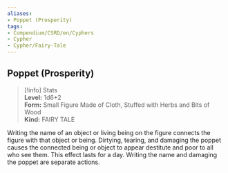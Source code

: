 ```yaml
---
aliases:
- Poppet (Prosperity)
tags:
- Compendium/CSRD/en/Cyphers
- Cypher
- Cypher/Fairy-Tale
---
```


  
## Poppet (Prosperity)  
>[!info] Stats  
> **Level:** 1d6+2  
> **Form:** Small Figure Made of Cloth, Stuffed with Herbs and Bits of Wood  
> **Kind:** FAIRY TALE
  
Writing the name of an object or living being on the figure connects the figure with that object or being. Dirtying, tearing, and damaging the poppet causes the connected being or object to appear destitute and poor to all who see them. This effect lasts for a day. Writing the name and damaging the poppet are separate actions.